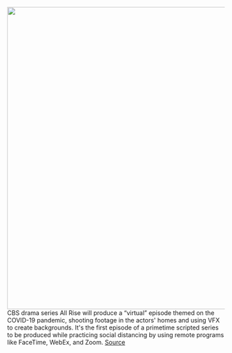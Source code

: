 <img src='https://cdn.vox-cdn.com/thumbor/1qK1MQm6-MfPLh06DQgAmTRRLTM=/0x0:2250x1627/1200x800/filters:focal(945x634:1305x994)/cdn.vox-cdn.com/uploads/chorus_image/image/66611180/ALL_RISE.0.jpg' width='700px' /><br/>
CBS drama series All Rise will produce a “virtual” episode themed on the COVID-19 pandemic, shooting footage in the actors' homes and using VFX to create backgrounds. It's the first episode of a primetime scripted series to be produced while practicing social distancing by using remote programs like FaceTime, WebEx, and Zoom.
<a href='https://www.theverge.com/2020/4/6/21210080/cbs-all-rise-coronavirus-episode-social-distancing-zoom-facetime'> Source <a/>